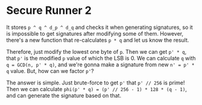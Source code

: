 # Secure Runner 2

It stores `p ^ q ^ d_p ^ d_q` and checks it when generating signatures, so it is
impossible to get signatures after modifying some of them. However, there's a new
function that re-calculates `p * q` and let us know the result.

Therefore, just modify the lowest one byte of `p`. Then we can get `p' * q`, that
`p'` is the modified `p` value of which the LSB is 0. We can calculate `q` with
`q = GCD(n, p' * q)`, and we're gonna make a signature from new `n' = p' * q` value.
But, how can we factor `p'`?

The answer is simple. Just brute-force to get `p'` that `p' // 256` is prime! Then
we can calculate `phi(p' * q) = (p' // 256 - 1) * 128 * (q - 1)`, and can generate
the signature based on that.